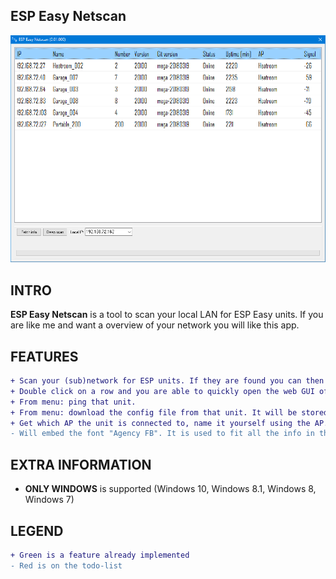ESP Easy Netscan
------------

![ESP Easy Netscan GUI](Screenshot.PNG)

INTRO
------------
**ESP Easy Netscan** is a tool to scan your local LAN for ESP Easy units. If you are like me and want a overview of your network you will like this app. 

FEATURES
------------
```diff
+ Scan your (sub)network for ESP units. If they are found you can then fetch information about them.
+ Double click on a row and you are able to quickly open the web GUI of that particular unit.
+ From menu: ping that unit.
+ From menu: download the config file from that unit. It will be stored in the same folder path as the exe file.
+ Get which AP the unit is connected to, name it yourself using the AP.ini (found in Settings folder).
- Will embed the font "Agency FB". It is used to fit all the info in the window. For now you may download it [here](http://allfont.net/cache/fonts/agency-fb_0b9596562659a0772f5e24c22cae921b.ttf). 
```

EXTRA INFORMATION
------------
* **ONLY WINDOWS** is supported (Windows 10, Windows 8.1, Windows 8, Windows 7) 

LEGEND
------------
```diff
+ Green is a feature already implemented
- Red is on the todo-list
```
